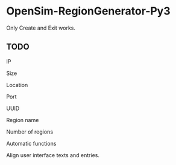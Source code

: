 # OpenSim-RegionGenerator-Py3
Only Create and Exit works.

## TODO
IP

Size

Location

Port

UUID

Region name

Number of regions

Automatic functions

Align user interface texts and entries.
